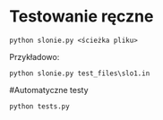 # Testowanie ręczne
```
python slonie.py <ścieżka pliku>
```
Przykładowo:
```
python slonie.py test_files\slo1.in
```
#Automatyczne testy
```
python tests.py
```
